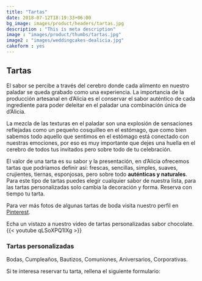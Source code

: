 ```yaml
---
title: "Tartas"
date: 2018-07-12T18:19:33+06:00
bg_image: images/product/headers/tartas.jpg
description : "This is meta description"
image : "images/product/thumbs/tartas.jpg"
image2 : "images/weddingcakes-dealicia.jpg"
cakeform : yes
---
```


## Tartas

El sabor se percibe a través del cerebro donde cada alimento en nuestro paladar se queda grabado como una experiencia. La importancia de la  producción artesanal en d’Alicia es el conservar el sabor auténtico de cada ingrediente para poder deleitar en el paladar una combinación única de d’Alicia.

La mezcla de las texturas en el paladar son una explosión de sensaciones reflejadas como un pequeño cosquilleo en el estómago, que como bien sabemos todo aquello que sentimos en el estómago está conectado con nuestras emociones, por eso es muy importante que dejes una huella en el cerebro de todos tus invitados pero sobre todo de tu celebración.

El valor de una tarta es su sabor y la presentación, en d’Alicia ofrecemos tartas que podríamos definir así: frescas, sencillas, simples, suaves, crujientes, tiernas, esponjosas, pero sobre todo **auténticas y naturales**.
Para este tipo de tartas puedes elegir cualquier sabor de nuestra lista, para las tartas personalizadas  solo cambia la decoración y forma.  Reserva con tiempo tu tarta.

Para ver más fotos de algunas tartas de boda visita nuestro perfil en [Pinterest](https://www.pinterest.es/dealicia_cafe/tartas-bodas/ "Pinterest").

Echa un vistazo a nuestro video de tartas personalizadas sabor chocolate. {{< youtube qLSoXPQ1lXg >}}

### Tartas personalizadas

Bodas, Cumpleaños, Bautizos, Comuniones, Aniversarios, Corporativas.

Si te interesa reservar tu tarta, rellena el siguiente formulario:
